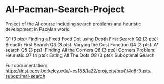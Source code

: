 # AI-Pacman-Search-Project
Project of the AI course including search problems and heuristic development in PacMan world

Q1 (3 pts): Finding a Fixed Food Dot using Depth First Search
Q2 (3 pts): Breadth First Search
Q3 (3 pts): Varying the Cost Function
Q4 (3 pts): A* search
Q5 (3 pts): Finding All the Corners
Q6 (3 pts): Corners Problem: Heuristic
Q7 (4 pts): Eating All The Dots
Q8 (3 pts): Suboptimal Search

Full documentation: https://inst.eecs.berkeley.edu/~cs188/fa22/projects/proj1/#q8-3-pts-suboptimal-search
